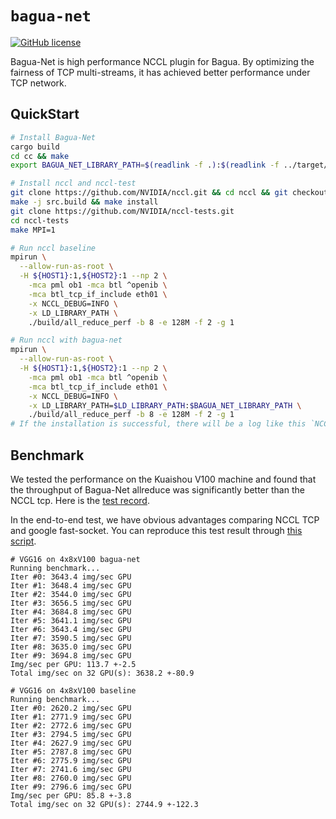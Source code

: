 `bagua-net`
=====

[![GitHub license](https://img.shields.io/github/license/BaguaSys/bagua-core)](https://github.com/BaguaSys/bagua-core/blob/master/LICENSE)

Bagua-Net is high performance NCCL plugin for Bagua. By optimizing the fairness of TCP multi-streams, it has achieved better performance under TCP network.

## QuickStart

```bash
# Install Bagua-Net
cargo build
cd cc && make
export BAGUA_NET_LIBRARY_PATH=$(readlink -f .):$(readlink -f ../target/debug)

# Install nccl and nccl-test
git clone https://github.com/NVIDIA/nccl.git && cd nccl && git checkout v2.10.3-1
make -j src.build && make install
git clone https://github.com/NVIDIA/nccl-tests.git
cd nccl-tests
make MPI=1

# Run nccl baseline
mpirun \
  --allow-run-as-root \
  -H ${HOST1}:1,${HOST2}:1 --np 2 \
    -mca pml ob1 -mca btl ^openib \
    -mca btl_tcp_if_include eth01 \
    -x NCCL_DEBUG=INFO \
    -x LD_LIBRARY_PATH \
    ./build/all_reduce_perf -b 8 -e 128M -f 2 -g 1

# Run nccl with bagua-net
mpirun \
  --allow-run-as-root \
  -H ${HOST1}:1,${HOST2}:1 --np 2 \
    -mca pml ob1 -mca btl ^openib \
    -mca btl_tcp_if_include eth01 \
    -x NCCL_DEBUG=INFO \
    -x LD_LIBRARY_PATH=$LD_LIBRARY_PATH:$BAGUA_NET_LIBRARY_PATH \
    ./build/all_reduce_perf -b 8 -e 128M -f 2 -g 1
# If the installation is successful, there will be a log like this `NCCL INFO Using network BaguaNet`.
```

## Benchmark

We tested the performance on the Kuaishou V100 machine and found that the throughput of Bagua-Net allreduce was significantly better than the NCCL tcp. Here is the [test record](https://gist.github.com/shjwudp/9eb08bbaf46d9b12239aa62a54d35a48).

In the end-to-end test, we have obvious advantages comparing NCCL TCP and google fast-socket. You can reproduce this test result through [this script](https://github.com/BaguaSys/examples/blob/main/benchmark/synthetic_benchmark.py).

```
# VGG16 on 4x8xV100 bagua-net
Running benchmark...
Iter #0: 3643.4 img/sec GPU
Iter #1: 3648.4 img/sec GPU
Iter #2: 3544.0 img/sec GPU
Iter #3: 3656.5 img/sec GPU
Iter #4: 3684.8 img/sec GPU
Iter #5: 3641.1 img/sec GPU
Iter #6: 3643.4 img/sec GPU
Iter #7: 3590.5 img/sec GPU
Iter #8: 3635.0 img/sec GPU
Iter #9: 3694.8 img/sec GPU
Img/sec per GPU: 113.7 +-2.5
Total img/sec on 32 GPU(s): 3638.2 +-80.9

# VGG16 on 4x8xV100 baseline
Running benchmark...
Iter #0: 2620.2 img/sec GPU
Iter #1: 2771.9 img/sec GPU
Iter #2: 2772.6 img/sec GPU
Iter #3: 2794.5 img/sec GPU
Iter #4: 2627.9 img/sec GPU
Iter #5: 2787.8 img/sec GPU
Iter #6: 2775.9 img/sec GPU
Iter #7: 2741.6 img/sec GPU
Iter #8: 2760.0 img/sec GPU
Iter #9: 2796.6 img/sec GPU
Img/sec per GPU: 85.8 +-3.8
Total img/sec on 32 GPU(s): 2744.9 +-122.3
```
